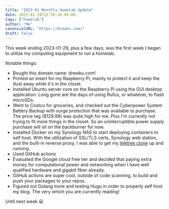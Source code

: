 ```yaml
---
title: "2023 01 Monthly Homelab Update"
date: 2023-01-29T22:59:26-05:00
tags: ["homelab"]
author: "Me"
canonicalURL: "https://drewku.com/"
draft: false
---
```


This week ending 2023-01-29, plus a few days, was the first week I began to utilize my computing equipment to run a homelab. 

Notable things: 
- Bought this domain name: drewku.com! 
- Printed an insert for my Raspberry Pi, mainly to protect it and keep the dust away while it's in the closet. 
- Installed Ubuntu server core on the Raspberry Pi using the GUI desktop application. Long gone are the days of using Rufus, or whatever, to flash microSDs. 
- Went to Costco for groceries, and checked out the Cyberpower System Battery Backup with surge protection that was available to purchase. The price tag ($129.99) was quite high for me. Plus I'm currently not trying to fit more things in the closet. So an uninterruptible power supply purchase will sit on the backburner for now.
- Installed Docker on my Synology NAS to start deploying containers to self host. With the utilization of SSL/TLS certs, Synology web station, and the built-in reverse proxy, I was able to get my [linktree clone](https://links.drewku.com) up and running. 
- Used GitHub actions 
- Evaluated the Google cloud free tier and decided that paying extra money for computational power and networking when I have well qualified hardware and gigabit fiber already. 
- GitHub actions are super cool, outside of code scanning, to build and push your packages to your repos. 
- Figured out Golang more and testing Hugo in order to properly self host my blog. The very which you are currently reading! 

Until next week :smiley: 
